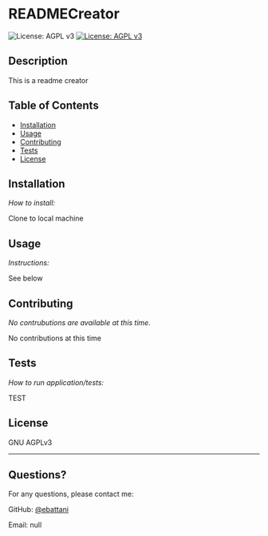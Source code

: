 # READMECreator


  ![License: AGPL v3](https://www.gnu.org/licenses/agpl-3.0)
  [![License: AGPL v3](https://img.shields.io/badge/License-AGPL_v3-blue.svg)](https://www.gnu.org/licenses/agpl-3.0)

    
  ## Description 

  This is a readme creator

  ## Table of Contents
  * [Installation](#installation)
  * [Usage](#usage)
  * [Contributing](#contributing)
  * [Tests](#tests)
  * [License](#license)
    
  ## Installation
    
  *How to install:*
    
  Clone to local machine
    
  ## Usage 
    
  *Instructions:*
    
  See below
    
  ## Contributing
    
  *No contrubutions are available at this time.*
    
  No contributions at this time
    
  ## Tests
    
  *How to run application/tests:*
    
  TEST
    
  ## License
    
  GNU AGPLv3
  
  ---
    
  ## Questions?
  For any questions, please contact me:
   
  GitHub: [@ebattani](https://api.github.com/users/ebattani)

  Email: null

  